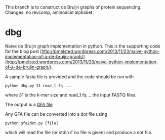 This branch is to construct de Bruijn graphs of protein sequencing. Changes: no revcomp, aminoacid alphabet.

dbg
===

Naive de Bruijn graph implementation in python. This is the supporting code for the blog post [http://pmelsted.wordpress.com/2013/11/23/naive-python-implementation-of-a-de-bruijn-graph/](http://pmelsted.wordpress.com/2013/11/23/naive-python-implementation-of-a-de-bruijn-graph/).

A sample fastq file is provided and the code should be run with

`python dbg.py 31 read_1.fq ...`

where 31 is the k-mer size and read_1.fq ... the input FASTQ files.

The output is a [GFA file](http://lh3.github.io/2014/07/19/a-proposal-of-the-grapical-fragment-assembly-format/)

Any GFA file can be converted into a dot file using

`python gfa2dot.py [file]`

which will read the file (or stdin if no file is given) and produce a dot file.
